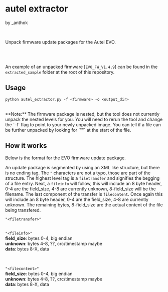 # autel extractor
by _anthok 
 
<br/>

Unpack firmware update packages for the Autel EVO.

<br/>
<br/>

An example of an unpacked firmware [`EVO_FW_V1.4.9`] can be found in the `extracted_sample` folder at the root of this repository. 


## Usage

`python autel_extractor.py -f <firmware> -o <output_dir>`

<br/>
**Note:** The firmware package is nested, but the tool does not currently unpack the nested levels for you. You will need to rerun the tool and change the `-f` flag to point to your newly unpacked image. You can tell if a file can be further unpacked by looking for `"<filetransfer>"` at the start of the file.

<br/>

## How it works

Below is the format for the EVO firmware update package.

An update package is segmented by using an XML like structure, but there is no ending tag. The `"` characters are not a typo, those are part of the structure. The highest level tag is a `filetransfer` and signifies the begging of a file entry. Next, a `fileinfo` will follow, this will include an 8 byte header, 0-4 are the field_size, 4-8 are currently unknown, 8-field_size will be the filename. The last component of the transfer is `filecontent`. Once again this will include an 8 byte header, 0-4 are the field_size, 4-8 are currently unknown. The remaining bytes, 8-field_size are the actual content of the file being transfered.

`"<filetransfer>"` 
<br/>
<br/>

`"<fileinfo>"`  
**field_size**: bytes 0-4, big endian  
**unknown**: bytes 4-8, ??, crc/timestamp maybe  
**data**: bytes 8-X, data  
<br/>
<br/>

`"<filecontent>"`  
**field_size**: bytes 0-4, big endian  
**unknown**: bytes 4-8, ??, crc/timestamp maybe  
**data**: bytes 8-X, data 
<br/>
<br/>

